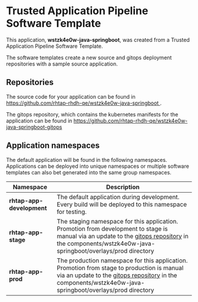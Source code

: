 # Trusted Application Pipeline Software Template

This application, **wstzk4e0w-java-springboot**, was created from a Trusted Application Pipeline Software Template.

The software templates create a new source and gitops deployment repositories with a sample source application. 

## Repositories

The source code for your application can be found in [https://github.com/rhtap-rhdh-qe/wstzk4e0w-java-springboot ](https://github.com/rhtap-rhdh-qe/wstzk4e0w-java-springboot ).
 
The gitops repository, which contains the kubernetes manifests for the application can be found in 
[https://github.com/rhtap-rhdh-qe/wstzk4e0w-java-springboot-gitops ](https://github.com/rhtap-rhdh-qe/wstzk4e0w-java-springboot-gitops ) 

## Application namespaces 

The default application will be found in the following namespaces. Applications can be deployed into unique namespaces or multiple software templates can also bet generated into the same group namespaces.  

|  Namespace   |  Description   |  
| -------- | -------- |   
| **rhtap-app-development** | The default application during development. Every build will be deployed to this namespace for testing. | 
| **rhtap-app-stage** | The staging namespace for this application. Promotion from development to stage is manual via an update to the [gitops repository](https://github.com/rhtap-rhdh-qe/wstzk4e0w-java-springboot-gitops ) in the components/wstzk4e0w-java-springboot/overlays/prod directory |  
| **rhtap-app-prod** | The production namespace for this application. Promotion from stage to production is manual via an update to the [gitops repository](https://github.com/rhtap-rhdh-qe/wstzk4e0w-java-springboot-gitops ) in the components/wstzk4e0w-java-springboot/overlays/prod directory | 